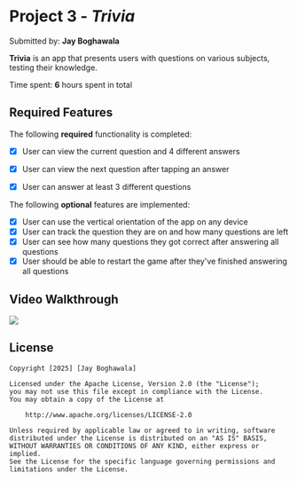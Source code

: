 # Project 3 - *Trivia*

Submitted by: **Jay Boghawala**

**Trivia** is an app that presents users with questions on various subjects, testing their knowledge.

Time spent: **6** hours spent in total

## Required Features

The following **required** functionality is completed:

- [x] User can view the current question and 4 different answers
- [x] User can view the next question after tapping an answer
- [x] User can answer at least 3 different questions


The following **optional** features are implemented:

- [x] User can use the vertical orientation of the app on any device
- [x] User can track the question they are on and how many questions are left
- [x] User can see how many questions they got correct after answering all questions
- [x] User should be able to restart the game after they've finished answering all questions

## Video Walkthrough

<div>
    <a href="https://www.loom.com/share/8bdfbcc2966a4f18af69ef8d6afc55db">
    </a>
    <a href="https://www.loom.com/share/8bdfbcc2966a4f18af69ef8d6afc55db">
      <img style="max-width:300px;" src="https://cdn.loom.com/sessions/thumbnails/8bdfbcc2966a4f18af69ef8d6afc55db-c96e434e90a27573-full-play.gif">
    </a>
  </div>


## License

    Copyright [2025] [Jay Boghawala]

    Licensed under the Apache License, Version 2.0 (the "License");
    you may not use this file except in compliance with the License.
    You may obtain a copy of the License at

        http://www.apache.org/licenses/LICENSE-2.0

    Unless required by applicable law or agreed to in writing, software
    distributed under the License is distributed on an "AS IS" BASIS,
    WITHOUT WARRANTIES OR CONDITIONS OF ANY KIND, either express or implied.
    See the License for the specific language governing permissions and
    limitations under the License.
